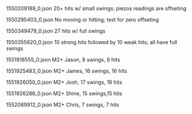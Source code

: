 1550209189_0.json
20+ hits w/ small swings; piezos readings are offseting 

1550295403_0.json
No moving or hitting; test for zero offseting

1550349479_0.json
27 hits w/ full swings

1550355620_0.json
10 strong hits followed by 10 weak hits; all have full swings

1551918555_0.json
M2+ Jason, 8 swings, 8 hits

1551925483_0.json
M2+ James, 16 swings, 16 hits

1551926050_0.json
M2+ Josh, 17 swings, 16 hits

1551926286_0.json
M2+ Shine, 15 swings,15 hits

1552089912_0.json
M2+ Chris, 7 swings, 7 hits
